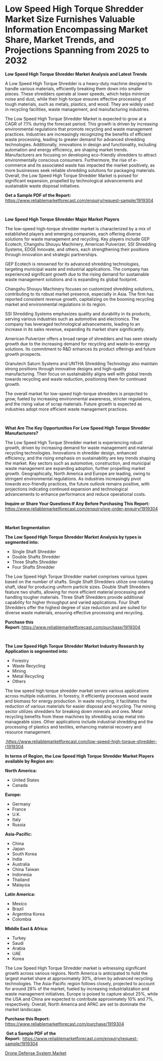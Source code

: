 <p><h1>Low Speed High Torque Shredder Market Size Furnishes Valuable Information Encompassing Market Share, Market Trends, and Projections Spanning from 2025 to 2032</h1></p><p><strong>Low Speed High Torque Shredder Market Analysis and Latest Trends</strong></p>
<p><p>A Low Speed High Torque Shredder is a heavy-duty machine designed to handle various materials, efficiently breaking them down into smaller pieces. These shredders operate at lower speeds, which helps minimize noise and dust, while their high torque ensures effective processing of tough materials, such as metals, plastics, and wood. They are widely used in recycling facilities, waste management, and manufacturing industries.</p><p>The Low Speed High Torque Shredder Market is expected to grow at a CAGR of 7.1% during the forecast period. This growth is driven by increasing environmental regulations that promote recycling and waste management practices. Industries are increasingly recognizing the benefits of efficient waste processing, leading to greater demand for advanced shredding technologies. Additionally, innovations in design and functionality, including automation and energy efficiency, are shaping market trends. Manufacturers are focusing on developing eco-friendly shredders to attract environmentally conscious consumers. Furthermore, the rise of e-commerce and its associated waste has impacted the market positively, as more businesses seek reliable shredding solutions for packaging materials. Overall, the Low Speed High Torque Shredder Market is poised for significant expansion, propelled by technological advancements and sustainable waste disposal initiatives.</p></p>
<p><strong>Get a Sample PDF of the Report:&nbsp;</strong> <a href="https://www.reliablemarketforecast.com/enquiry/request-sample/1919304?utm_campaign=2515&utm_medium=2&utm_source=Github&utm_content=ia&utm_term=20022025&utm_id=low-speed-high-torque-shredder">https://www.reliablemarketforecast.com/enquiry/request-sample/1919304</a></p>
<p>&nbsp;</p>
<p><strong>Low Speed High Torque Shredder Major Market Players</strong></p>
<p><p>The low-speed high-torque shredder market is characterized by a mix of established players and emerging companies, each offering diverse solutions for waste management and recycling. Key players include GEP Ecotech, Changshu Shouyu Machinery, American Pulverizer, SSI Shredding Systems, EDGE Innovate, and others, each strengthening their positions through innovation and strategic partnerships.</p><p>GEP Ecotech is renowned for its advanced shredding technologies, targeting municipal waste and industrial applications. The company has experienced significant growth due to the rising demand for sustainable waste management solutions and is expanding its global footprint.</p><p>Changshu Shouyu Machinery focuses on customized shredding solutions, contributing to its robust market presence, especially in Asia. The firm has reported consistent revenue growth, capitalizing on the booming recycling market and environmental regulations in its region.</p><p>SSI Shredding Systems emphasizes quality and durability in its products, serving various industries such as automotive and electronics. The company has leveraged technological advancements, leading to an increase in its sales revenue, expanding its market share significantly.</p><p>American Pulverizer offers a broad range of shredders and has seen steady growth due to the increasing demand for recycling and waste-to-energy solutions. Its commitment to R&D enhances its product offerings and future growth prospects.</p><p>Granutech Saturn Systems and UNTHA Shredding Technology also maintain strong positions through innovative designs and high-quality manufacturing. Their focus on sustainability aligns well with global trends towards recycling and waste reduction, positioning them for continued growth.</p><p>The overall market for low-speed high-torque shredders is projected to grow, fueled by increasing environmental awareness, stricter regulations, and the rising value of scrap materials. Future growth is expected as industries adopt more efficient waste management practices.</p></p>
<p>&nbsp;</p>
<p><strong>What Are The Key Opportunities For Low Speed High Torque Shredder Manufacturers?</strong></p>
<p><p>The Low Speed High Torque Shredder market is experiencing robust growth, driven by increasing demand for waste management and material recycling technologies. Innovations in shredder design, enhanced efficiency, and the rising emphasis on sustainability are key trends shaping the market. Key sectors such as automotive, construction, and municipal waste management are expanding adoption, further propelling market growth. Geographically, North America and Europe are leading, owing to stringent environmental regulations. As industries increasingly pivot towards eco-friendly practices, the future outlook remains positive, with projections indicating continued expansion and technological advancements to enhance performance and reduce operational costs.</p></p>
<p><strong>Inquire or Share Your Questions If Any Before Purchasing This Report:</strong> <a href="https://www.reliablemarketforecast.com/enquiry/pre-order-enquiry/1919304?utm_campaign=2515&utm_medium=2&utm_source=Github&utm_content=ia&utm_term=20022025&utm_id=low-speed-high-torque-shredder">https://www.reliablemarketforecast.com/enquiry/pre-order-enquiry/1919304</a></p>
<p>&nbsp;</p>
<p><strong>Market Segmentation</strong></p>
<p><strong>The Low Speed High Torque Shredder Market Analysis by types is segmented into:</strong></p>
<p><ul><li>Single Shaft Shredder</li><li>Double Shafts Shredder</li><li>Three Shafts Shredder</li><li>Four Shafts Shredder</li></ul></p>
<p><p>The Low Speed High Torque Shredder market comprises various types based on the number of shafts. Single Shaft Shredders utilize one rotating shaft, ideal for producing uniform particle sizes. Double Shaft Shredders feature two shafts, allowing for more efficient material processing and handling tougher materials. Three Shaft Shredders provide additional capability for higher throughput and varied applications. Four Shaft Shredders offer the highest degree of size reduction and are suited for diverse waste materials, ensuring effective processing and recycling.</p></p>
<p><strong>Purchase this Report:&nbsp;</strong><a href="https://www.reliablemarketforecast.com/purchase/1919304?utm_campaign=2515&utm_medium=2&utm_source=Github&utm_content=ia&utm_term=20022025&utm_id=low-speed-high-torque-shredder">https://www.reliablemarketforecast.com/purchase/1919304</a></p>
<p>&nbsp;</p>
<p><strong>The Low Speed High Torque Shredder Market Industry Research by Application is segmented into:</strong></p>
<p><ul><li>Forestry</li><li>Waste Recycling</li><li>Mining</li><li>Metal Recycling</li><li>Others</li></ul></p>
<p><p>The low speed high torque shredder market serves various applications across multiple industries. In forestry, it efficiently processes wood waste and biomass for energy production. In waste recycling, it facilitates the reduction of various materials for easier disposal and recycling. The mining sector utilizes shredders for breaking down minerals and ores. Metal recycling benefits from these machines by shredding scrap metal into manageable sizes. Other applications include industrial shredding and the processing of plastics and textiles, enhancing material recovery and resource management.</p></p>
<p><a href="https://www.reliablemarketforecast.com/low-speed-high-torque-shredder-r1919304?utm_campaign=2515&utm_medium=2&utm_source=Github&utm_content=ia&utm_term=20022025&utm_id=low-speed-high-torque-shredder">&nbsp;https://www.reliablemarketforecast.com/low-speed-high-torque-shredder-r1919304</a></p>
<p><strong>In terms of Region, the Low Speed High Torque Shredder Market Players available by Region are:</strong></p>
<p>
    <p> <strong> North America: </strong>
        <ul>
            <li>United States</li>
            <li>Canada</li>
        </ul>
        </p> 
    <p> <strong> Europe: </strong>
        <ul>
            <li>Germany</li>
            <li>France</li>
            <li>U.K.</li>
            <li>Italy</li>
            <li>Russia</li>
        </ul>
        </p> 
    <p> <strong> Asia-Pacific: </strong>
        <ul>
            <li>China</li>
            <li>Japan</li>
            <li>South Korea</li>
            <li>India</li>
            <li>Australia</li>
            <li>China Taiwan</li>
            <li>Indonesia</li>
            <li>Thailand</li>
            <li>Malaysia</li>
        </ul>
        </p> 
    <p> <strong> Latin America: </strong>
        <ul>
            <li>Mexico</li>
            <li>Brazil</li>
            <li>Argentina Korea</li>
            <li>Colombia</li>
        </ul>
        </p> 
    <p> <strong> Middle East & Africa: </strong>
        <ul>
            <li>Turkey</li>
            <li>Saudi</li>
            <li>Arabia</li>
            <li>UAE</li>
            <li>Korea</li>
        </ul>
    </p>
    </p>
<p><p>The Low Speed High Torque Shredder market is witnessing significant growth across various regions. North America is anticipated to hold the largest market share at approximately 30%, driven by advanced recycling technologies. The Asia-Pacific region follows closely, projected to account for around 28% of the market, fueled by increasing industrialization and waste management initiatives. Europe is poised to capture about 25%, while the USA and China are expected to contribute approximately 10% and 7%, respectively. Overall, North America and APAC are set to dominate the market landscape.</p></p>
<p><strong>Purchase this Report: </strong><a href="https://www.reliablemarketforecast.com/purchase/1919304?utm_campaign=2515&utm_medium=2&utm_source=Github&utm_content=ia&utm_term=20022025&utm_id=low-speed-high-torque-shredder">https://www.reliablemarketforecast.com/purchase/1919304</a></p>
<p>&nbsp;<strong>Get a Sample PDF of the Report:&nbsp;&nbsp;</strong><a href="https://www.reliablemarketforecast.com/enquiry/request-sample/1919304?utm_campaign=2515&utm_medium=2&utm_source=Github&utm_content=ia&utm_term=20022025&utm_id=low-speed-high-torque-shredder">https://www.reliablemarketforecast.com/enquiry/request-sample/1919304</a></p>
<p><strong></strong></p>
<p><p><a href="https://github.com/barnickclara79/Market-Research-Report-List-1/blob/main/drone-defense-system-market.md?utm_campaign=2515&utm_medium=2&utm_source=Github&utm_content=ia&utm_term=20022025&utm_id=low-speed-high-torque-shredder">Drone Defense System Market</a></p></p>